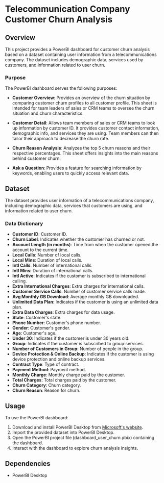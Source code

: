 # Telecommunication Company Customer Churn Analysis

## Overview

This project provides a PowerBI dashboard for customer churn analysis based on a dataset containing user information from a telecommunications company. The dataset includes demographic data, services used by customers, and information related to user churn.

### Purpose

The PowerBI dashboard serves the following purposes:

- **Customer Overview**: Provides an overview of the churn situation by comparing customer churn profiles to all customer profile. This sheet is intended for team leaders of sales or CRM teams to oversee the churn situation and churn characteristics.

- **Customer Detail**: Allows team members of sales or CRM teams to look up information by customer ID. It provides customer contact information, demographic info, and services they are using. Team members can then tailor their approach to decrease the churn rate.

- **Churn Reason Analysis**: Analyzes the top 5 churn reasons and their respective percentages. This sheet offers insights into the main reasons behind customer churn.

- **Ask a Question**: Provides a feature for searching information by keywords, enabling users to quickly access relevant data.

## Dataset

The dataset provides user information of a telecommunications company, including demographic data, services that customers are using, and information related to user churn.

### Data Dictionary

- **Customer ID**: Customer ID.
- **Churn Label**: Indicates whether the customer has churned or not.
- **Account Length (in months)**: Time from when the customer opened the account to the current time.
- **Local Calls**: Number of local calls.
- **Local Mins**: Duration of local calls.
- **Intl Calls**: Number of international calls.
- **Intl Mins**: Duration of international calls.
- **Intl Active**: Indicates if the customer is subscribed to international calling.
- **Extra International Charges**: Extra charges for international calls.
- **Customer Service Calls**: Number of customer service calls made.
- **Avg Monthly GB Download**: Average monthly GB downloaded.
- **Unlimited Data Plan**: Indicates if the customer is using an unlimited data plan.
- **Extra Data Charges**: Extra charges for data usage.
- **State**: Customer's state.
- **Phone Number**: Customer's phone number.
- **Gender**: Customer's gender.
- **Age**: Customer's age.
- **Under 30**: Indicates if the customer is under 30 years old.
- **Group**: Indicates if the customer is subscribed to group services.
- **Number of Customers in Group**: Number of people in the group.
- **Device Protection & Online Backup**: Indicates if the customer is using device protection and online backup services.
- **Contract Type**: Type of contract.
- **Payment Method**: Payment method.
- **Monthly Charge**: Monthly charge paid by the customer.
- **Total Charges**: Total charges paid by the customer.
- **Churn Category**: Churn category.
- **Churn Reason**: Reason for churn.

## Usage

To use the PowerBI dashboard:

1. Download and install PowerBI Desktop from [Microsoft's website](https://powerbi.microsoft.com/desktop/).
2. Import the provided dataset into PowerBI Desktop.
3. Open the PowerBI project file (dashboard_user_churn.pbix) containing the dashboard.
4. Interact with the dashboard to explore churn analysis insights.

## Dependencies

- PowerBI Desktop
